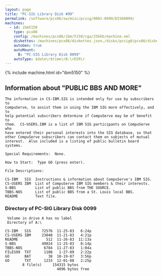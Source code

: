 ```yaml
---
layout: page
title: "PC-SIG Library Disk #99"
permalink: /software/pcx86/sw/misc/pcsig/0001-0999/DISK0099/
machines:
  - id: ibm5150
    type: pcx86
    config: /machines/pcx86/ibm/5150/cga/256kb/machine.xml
    diskettes: /machines/pcx86/diskettes.json,/disks/pcsig0/pcx86/diskettes.json
    autoGen: true
    autoMount:
      B: "PC-SIG Library Disk 0099"
    autoType: $date\r$time\rB:\rDIR\r
---
```


{% include machine.html id="ibm5150" %}

## Information about "PUBLIC BBS AND MORE"

    The information in CS-IBM.SIG is intended only for use by subscribers to
    CompuServe, to assist them in using the IBM SIG more effectively, and to
    help potential subscribers determine if CompuServe may be of benefit to
    them.  CS-USERS.IBM is a list of IBM SIG participants on CompuServe who
    have entered their personal interests into the SIG database, so that
    other CompuServe subscribers can contact them on subjects of mutual
    interest.  Also included is a listing of public bulletin board systems.
    
    Special Requirements:  None.
    
    How to Start:  Type GO (press enter).
    
    File Descriptions:
    
    CS-IBM   SIG  Instructions & information about CompuServe's IBM SIG.
    CS-USERS IBM  List of CompuServe IBM SIG members & their interests.
    S-BBS         List of public BBS from THE SOURCE.
    TBBS-NOS      List of public BBS from a St. Louis local BBS.
    README        Text file.

### Directory of PC-SIG Library Disk 0099

     Volume in drive A has no label
     Directory of A:\

    CS-IBM   SIG     72576  11-25-83   6:24p
    CS-USERS IBM     23040  11-21-83   4:21p
    README             512  11-26-83  11:13a
    S-BBS            49024  11-25-83   8:14p
    TBBS-NOS          6784  11-27-83   1:04a
    FILES99  TXT      1108   1-27-89   2:22p
    GO       BAT        38  10-19-87   3:56p
    GO       TXT      1233  12-01-88   2:25p
            8 file(s)     154315 bytes
                            4096 bytes free
